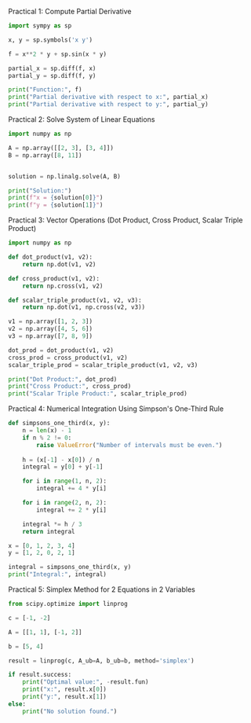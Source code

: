 Practical 1: Compute Partial Derivative

```python
import sympy as sp

x, y = sp.symbols('x y')

f = x**2 * y + sp.sin(x * y)

partial_x = sp.diff(f, x)
partial_y = sp.diff(f, y)

print("Function:", f)
print("Partial derivative with respect to x:", partial_x)
print("Partial derivative with respect to y:", partial_y)
```

Practical 2: Solve System of Linear Equations
```python
import numpy as np

A = np.array([[2, 3], [3, 4]])
B = np.array([8, 11])


solution = np.linalg.solve(A, B)

print("Solution:")
print(f"x = {solution[0]}")
print(f"y = {solution[1]}")
```

Practical 3: Vector Operations (Dot Product, Cross Product, Scalar Triple Product)

```python
import numpy as np

def dot_product(v1, v2):
    return np.dot(v1, v2)

def cross_product(v1, v2):
    return np.cross(v1, v2)

def scalar_triple_product(v1, v2, v3):
    return np.dot(v1, np.cross(v2, v3))

v1 = np.array([1, 2, 3])
v2 = np.array([4, 5, 6])
v3 = np.array([7, 8, 9])

dot_prod = dot_product(v1, v2)
cross_prod = cross_product(v1, v2)
scalar_triple_prod = scalar_triple_product(v1, v2, v3)

print("Dot Product:", dot_prod)
print("Cross Product:", cross_prod)
print("Scalar Triple Product:", scalar_triple_prod)
```

Practical 4: Numerical Integration Using Simpson's One-Third Rule

```python
def simpsons_one_third(x, y):
    n = len(x) - 1
    if n % 2 != 0:
        raise ValueError("Number of intervals must be even.")
    
    h = (x[-1] - x[0]) / n
    integral = y[0] + y[-1]

    for i in range(1, n, 2):
        integral += 4 * y[i]

    for i in range(2, n, 2):
        integral += 2 * y[i]

    integral *= h / 3
    return integral

x = [0, 1, 2, 3, 4]  
y = [1, 2, 0, 2, 1]

integral = simpsons_one_third(x, y)
print("Integral:", integral)
```

Practical 5: Simplex Method for 2 Equations in 2 Variables

```python
from scipy.optimize import linprog

c = [-1, -2]

A = [[1, 1], [-1, 2]] 

b = [5, 4]

result = linprog(c, A_ub=A, b_ub=b, method='simplex')

if result.success:
    print("Optimal value:", -result.fun)
    print("x:", result.x[0])
    print("y:", result.x[1])
else:
    print("No solution found.")
```
